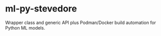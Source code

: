 # ml-py-stevedore
Wrapper class and generic API plus Podman/Docker build automation for Python ML models.
